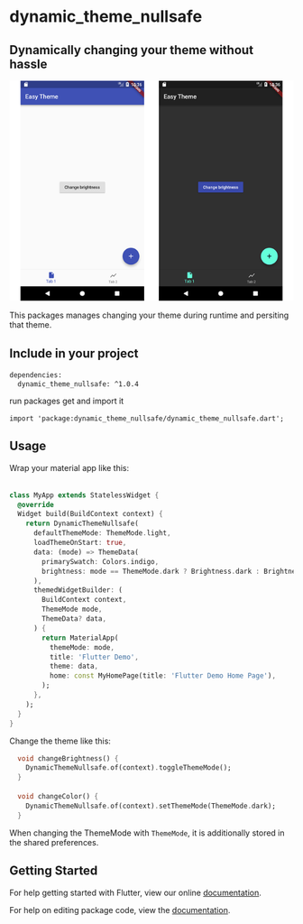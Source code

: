 # dynamic_theme_nullsafe

## Dynamically changing your theme without hassle

![](https://github.com/ehtsham623/dynamic_theme_nullsafe/blob/main/assets/theme.png)

This packages manages changing your theme during runtime and persiting that theme.

## Include in your project

```
dependencies:
  dynamic_theme_nullsafe: ^1.0.4
```

run packages get and import it

```
import 'package:dynamic_theme_nullsafe/dynamic_theme_nullsafe.dart';
```

## Usage

Wrap your material app like this:

```dart

class MyApp extends StatelessWidget {
  @override
  Widget build(BuildContext context) {
    return DynamicThemeNullsafe(
      defaultThemeMode: ThemeMode.light,
      loadThemeOnStart: true,
      data: (mode) => ThemeData(
        primarySwatch: Colors.indigo,
        brightness: mode == ThemeMode.dark ? Brightness.dark : Brightness.light,
      ),
      themedWidgetBuilder: (
        BuildContext context,
        ThemeMode mode,
        ThemeData? data,
      ) {
        return MaterialApp(
          themeMode: mode,
          title: 'Flutter Demo',
          theme: data,
          home: const MyHomePage(title: 'Flutter Demo Home Page'),
        );
      },
    );
  }
}

```

Change the theme like this:

```dart
  void changeBrightness() {
    DynamicThemeNullsafe.of(context).toggleThemeMode();
  }

  void changeColor() {
    DynamicThemeNullsafe.of(context).setThemeMode(ThemeMode.dark);
  }

```

When changing the ThemeMode with `ThemeMode`, it is additionally stored in the shared preferences.

## Getting Started

For help getting started with Flutter, view our online [documentation](https://flutter.io/).

For help on editing package code, view the [documentation](https://flutter.io/developing-packages/).
